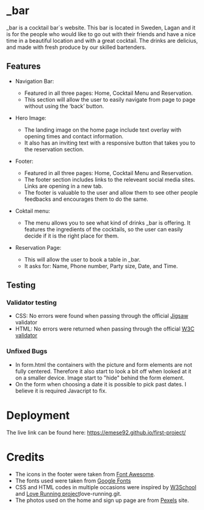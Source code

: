 # _bar
_bar is a cocktail bar`s website. This bar is located in Sweden, Lagan and it is for the people who would like to go out with their friends and have a nice time in a beautiful location and with a great cocktail. The drinks are delicius, and made with fresh produce by our skilled bartenders.

## Features
 * Navigation Bar: 
    - Featured in all three pages: Home, Cocktail Menu and Reservation.
    - This section will allow the user to easily navigate from page to page without using the ‘back’ button.

 * Hero Image:
    - The landing image on the home page include text overlay with opening times and contact information.
    - It also has an inviting text with a responsive button that takes you to the reservation section.
    
 * Footer:
    - Featured in all three pages: Home, Cocktail Menu and Reservation.
    - The footer section includes links to the releveant social media sites. Links are opening in a new tab.
    - The footer is valuable to the user and allow them to see other people feedbacks and encourages them to do the same.
    
 * Coktail menu:
    - The menu allows you to see what kind of drinks _bar is offering. It features the ingredients of the cocktails, so the user can easily decide if it is the right place for them.
    
 * Reservation Page:
    - This will allow the user to book a table in _bar.
    - It asks for: Name, Phone number, Party size, Date, and Time.

## Testing


 ### Validator testing
 * CSS: No errors were found when passing through the official [Jigsaw](http://jigsaw.w3.org/css-validator/validator$link) validator
 * HTML: No errors were returned when passing through the official [W3C validator](https://validator.w3.org/nu/?doc=https%3A%2F%2Femese92.github.io%2Ffirst-project%2Findex.html)

 ### Unfixed Bugs
 * In form.html the containers with the picture and form elements are not fully centered. Therefore it also start to look a bit off when looked at it on a smaller device. Image start to "hide" behind the form element.
 * On the form when choosing a date it is possible to pick past dates. I believe it is required Javacript to fix.

# Deployment
The live link can be found here: https://emese92.github.io/first-project/

# Credits
- The icons in the footer were taken from [Font Awesome](https://fontawesome.com/v5.15/icons/check-circle?style=solid).
- The fonts used were taken from [Google Fonts](https://fonts.google.com/)
- CSS and HTML codes in multiple occasions were inspired by [W3School](https://www.w3schools.com/css/default.asp) and [Love Running project](https://github.com/Emese92/)love-running.git.
- The photos used on the home and sign up page are from [Pexels](https://www.pexels.com/sv-se/) site.
